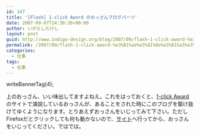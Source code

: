 ```yaml
---
id: 147
title: '[Flash] 1-click Aword のおっさんブログパーツ'
date: 2007-09-07T14:30:26+00:00
author: いがらしたけし
layout: post
guid: http://www.indigo-design.org/blog/2007/09/flash-1-click-aword-%e3%81%ae%e3%81%8a%e3%81%a3%e3%81%95%e3%82%93%e3%83%96%e3%83%ad%e3%82%b0%e3%83%91%e3%83%bc%e3%83%84/
permalink: /2007/09/flash-1-click-aword-%e3%81%ae%e3%81%8a%e3%81%a3%e3%81%95%e3%82%93%e3%83%96%e3%83%ad%e3%82%b0%e3%83%91%e3%83%bc%e3%83%84/
categories:
  - 仕事
tags:
  - 仕事
---
```

<div>
  writeBannerTag(4);
</div>

上のおっさん、いい味出してますよねえ。これをはっておくと、[1-click Award](http://www.1-click.jp/ "1-click Award")のサイトで演説しているおっさんが、あることをされた時にこのブログを駆け抜けてゆくようになります。とりあえずおっさんをいじってみて下さい。ただしFirefoxだとクリックしても何も動かないので、[サイト](http://1-click.jp/ "1-click Award")へ行ってから、おっさんをいじってください。ではでは。
